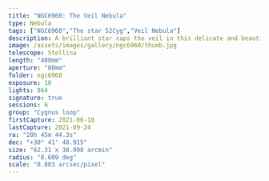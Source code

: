 ```yaml
---
title: "NGC6960: The Veil Nebula"
type: Nebula
tags: ["NGC6960","The star 52Cyg","Veil Nebula"]
description: A brilliant star caps the veil in this delicate and beautiful nebula.
image: /assets/images/gallery/ngc6960/thumb.jpg
telescope: Stellina
length: "400mm"
aperture: "80mm"
folder: ngc6960
exposure: 10
lights: 864
signature: true
sessions: 6
group: "Cygnus loop"
firstCapture: 2021-06-18 
lastCapture: 2021-09-24
ra: "20h 45m 44.3s"
dec: "+30° 41' 48.915"
size: "62.31 x 38.098 arcmin"
radius: "0.609 deg"
scale: "0.803 arcsec/pixel"
---
```

